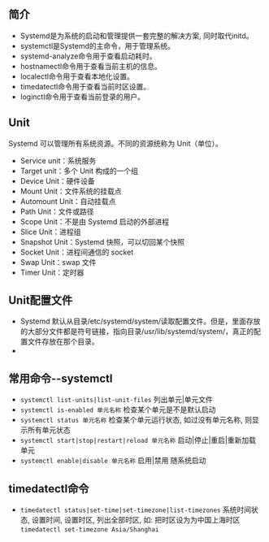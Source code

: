 ## 简介
- Systemd是为系统的启动和管理提供一套完整的解决方案, 同时取代initd。   
- systemctl是Systemd的主命令，用于管理系统。   
- systemd-analyze命令用于查看启动耗时。
- hostnamectl命令用于查看当前主机的信息。
- localectl命令用于查看本地化设置。
- timedatectl命令用于查看当前时区设置。
- loginctl命令用于查看当前登录的用户。

## Unit
Systemd 可以管理所有系统资源。不同的资源统称为 Unit（单位）。
- Service unit：系统服务
- Target unit：多个 Unit 构成的一个组
- Device Unit：硬件设备
- Mount Unit：文件系统的挂载点
- Automount Unit：自动挂载点
- Path Unit：文件或路径
- Scope Unit：不是由 Systemd 启动的外部进程
- Slice Unit：进程组
- Snapshot Unit：Systemd 快照，可以切回某个快照
- Socket Unit：进程间通信的 socket
- Swap Unit：swap 文件
- Timer Unit：定时器

## Unit配置文件
- Systemd 默认从目录/etc/systemd/system/读取配置文件。但是，里面存放的大部分文件都是符号链接，指向目录/usr/lib/systemd/system/，真正的配置文件存放在那个目录。
- 

## 常用命令--systemctl
- `systemctl list-units|list-unit-files` 列出单元|单元文件 
- `systemctl is-enabled 单元名称` 检查某个单元是不是默认启动
- `systemctl status 单元名称` 检查某个单元运行状态, 如过没有单元名称, 则显示所有单元状态
- `systemctl start|stop|restart|reload 单元名称` 启动|停止|重启|重新加载 单元
- `systemctl enable|disable 单元名称` 启用|禁用 随系统启动


## timedatectl命令
- `timedatectl status|set-time|set-timezone|list-timezones` 系统时间状态, 设置时间, 设置时区, 列出全部时区, 如: 把时区设为为中国上海时区`timedatectl set-timezone Asia/Shanghai`


